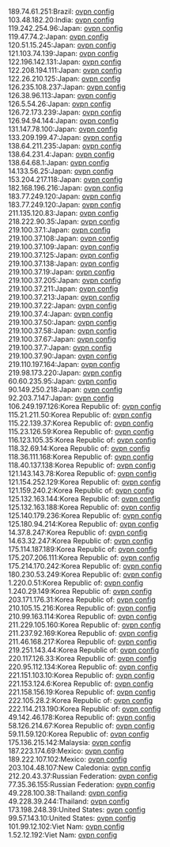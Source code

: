 189.74.61.251:Brazil: [ovpn config](vpn/189_74_61_251.ovpn)  
103.48.182.20:India: [ovpn config](vpn/103_48_182_20.ovpn)  
119.242.254.96:Japan: [ovpn config](vpn/119_242_254_96.ovpn)  
119.47.74.2:Japan: [ovpn config](vpn/119_47_74_2.ovpn)  
120.51.15.245:Japan: [ovpn config](vpn/120_51_15_245.ovpn)  
121.103.74.139:Japan: [ovpn config](vpn/121_103_74_139.ovpn)  
122.196.142.131:Japan: [ovpn config](vpn/122_196_142_131.ovpn)  
122.208.194.111:Japan: [ovpn config](vpn/122_208_194_111.ovpn)  
122.26.210.125:Japan: [ovpn config](vpn/122_26_210_125.ovpn)  
126.235.108.237:Japan: [ovpn config](vpn/126_235_108_237.ovpn)  
126.38.96.113:Japan: [ovpn config](vpn/126_38_96_113.ovpn)  
126.5.54.26:Japan: [ovpn config](vpn/126_5_54_26.ovpn)  
126.72.173.239:Japan: [ovpn config](vpn/126_72_173_239.ovpn)  
126.94.94.144:Japan: [ovpn config](vpn/126_94_94_144.ovpn)  
131.147.78.100:Japan: [ovpn config](vpn/131_147_78_100.ovpn)  
133.209.199.47:Japan: [ovpn config](vpn/133_209_199_47.ovpn)  
138.64.211.235:Japan: [ovpn config](vpn/138_64_211_235.ovpn)  
138.64.231.4:Japan: [ovpn config](vpn/138_64_231_4.ovpn)  
138.64.68.1:Japan: [ovpn config](vpn/138_64_68_1.ovpn)  
14.133.56.25:Japan: [ovpn config](vpn/14_133_56_25.ovpn)  
153.204.217.118:Japan: [ovpn config](vpn/153_204_217_118.ovpn)  
182.168.196.216:Japan: [ovpn config](vpn/182_168_196_216.ovpn)  
183.77.249.120:Japan: [ovpn config](vpn/183_77_249_120.ovpn)  
183.77.249.120:Japan: [ovpn config](vpn/183_77_249_120.ovpn)  
211.135.120.83:Japan: [ovpn config](vpn/211_135_120_83.ovpn)  
218.222.90.35:Japan: [ovpn config](vpn/218_222_90_35.ovpn)  
219.100.37.1:Japan: [ovpn config](vpn/219_100_37_1.ovpn)  
219.100.37.108:Japan: [ovpn config](vpn/219_100_37_108.ovpn)  
219.100.37.109:Japan: [ovpn config](vpn/219_100_37_109.ovpn)  
219.100.37.125:Japan: [ovpn config](vpn/219_100_37_125.ovpn)  
219.100.37.138:Japan: [ovpn config](vpn/219_100_37_138.ovpn)  
219.100.37.19:Japan: [ovpn config](vpn/219_100_37_19.ovpn)  
219.100.37.205:Japan: [ovpn config](vpn/219_100_37_205.ovpn)  
219.100.37.211:Japan: [ovpn config](vpn/219_100_37_211.ovpn)  
219.100.37.213:Japan: [ovpn config](vpn/219_100_37_213.ovpn)  
219.100.37.22:Japan: [ovpn config](vpn/219_100_37_22.ovpn)  
219.100.37.4:Japan: [ovpn config](vpn/219_100_37_4.ovpn)  
219.100.37.50:Japan: [ovpn config](vpn/219_100_37_50.ovpn)  
219.100.37.58:Japan: [ovpn config](vpn/219_100_37_58.ovpn)  
219.100.37.67:Japan: [ovpn config](vpn/219_100_37_67.ovpn)  
219.100.37.7:Japan: [ovpn config](vpn/219_100_37_7.ovpn)  
219.100.37.90:Japan: [ovpn config](vpn/219_100_37_90.ovpn)  
219.110.197.164:Japan: [ovpn config](vpn/219_110_197_164.ovpn)  
219.98.173.220:Japan: [ovpn config](vpn/219_98_173_220.ovpn)  
60.60.235.95:Japan: [ovpn config](vpn/60_60_235_95.ovpn)  
90.149.250.218:Japan: [ovpn config](vpn/90_149_250_218.ovpn)  
92.203.7.147:Japan: [ovpn config](vpn/92_203_7_147.ovpn)  
106.249.197.126:Korea Republic of: [ovpn config](vpn/106_249_197_126.ovpn)  
115.21.211.50:Korea Republic of: [ovpn config](vpn/115_21_211_50.ovpn)  
115.22.139.37:Korea Republic of: [ovpn config](vpn/115_22_139_37.ovpn)  
115.23.126.59:Korea Republic of: [ovpn config](vpn/115_23_126_59.ovpn)  
116.123.105.35:Korea Republic of: [ovpn config](vpn/116_123_105_35.ovpn)  
118.32.69.14:Korea Republic of: [ovpn config](vpn/118_32_69_14.ovpn)  
118.36.111.168:Korea Republic of: [ovpn config](vpn/118_36_111_168.ovpn)  
118.40.137.138:Korea Republic of: [ovpn config](vpn/118_40_137_138.ovpn)  
121.143.143.78:Korea Republic of: [ovpn config](vpn/121_143_143_78.ovpn)  
121.154.252.129:Korea Republic of: [ovpn config](vpn/121_154_252_129.ovpn)  
121.159.240.2:Korea Republic of: [ovpn config](vpn/121_159_240_2.ovpn)  
125.132.163.144:Korea Republic of: [ovpn config](vpn/125_132_163_144.ovpn)  
125.132.163.188:Korea Republic of: [ovpn config](vpn/125_132_163_188.ovpn)  
125.140.179.236:Korea Republic of: [ovpn config](vpn/125_140_179_236.ovpn)  
125.180.94.214:Korea Republic of: [ovpn config](vpn/125_180_94_214.ovpn)  
14.37.8.247:Korea Republic of: [ovpn config](vpn/14_37_8_247.ovpn)  
14.63.32.247:Korea Republic of: [ovpn config](vpn/14_63_32_247.ovpn)  
175.114.187.189:Korea Republic of: [ovpn config](vpn/175_114_187_189.ovpn)  
175.207.206.111:Korea Republic of: [ovpn config](vpn/175_207_206_111.ovpn)  
175.214.170.242:Korea Republic of: [ovpn config](vpn/175_214_170_242.ovpn)  
180.230.53.249:Korea Republic of: [ovpn config](vpn/180_230_53_249.ovpn)  
1.220.0.51:Korea Republic of: [ovpn config](vpn/1_220_0_51.ovpn)  
1.240.29.149:Korea Republic of: [ovpn config](vpn/1_240_29_149.ovpn)  
203.171.176.31:Korea Republic of: [ovpn config](vpn/203_171_176_31.ovpn)  
210.105.15.216:Korea Republic of: [ovpn config](vpn/210_105_15_216.ovpn)  
210.99.163.114:Korea Republic of: [ovpn config](vpn/210_99_163_114.ovpn)  
211.229.105.160:Korea Republic of: [ovpn config](vpn/211_229_105_160.ovpn)  
211.237.92.169:Korea Republic of: [ovpn config](vpn/211_237_92_169.ovpn)  
211.46.168.217:Korea Republic of: [ovpn config](vpn/211_46_168_217.ovpn)  
219.251.143.44:Korea Republic of: [ovpn config](vpn/219_251_143_44.ovpn)  
220.117.126.33:Korea Republic of: [ovpn config](vpn/220_117_126_33.ovpn)  
220.95.112.134:Korea Republic of: [ovpn config](vpn/220_95_112_134.ovpn)  
221.151.103.10:Korea Republic of: [ovpn config](vpn/221_151_103_10.ovpn)  
221.153.124.6:Korea Republic of: [ovpn config](vpn/221_153_124_6.ovpn)  
221.158.156.19:Korea Republic of: [ovpn config](vpn/221_158_156_19.ovpn)  
222.105.28.2:Korea Republic of: [ovpn config](vpn/222_105_28_2.ovpn)  
222.114.213.190:Korea Republic of: [ovpn config](vpn/222_114_213_190.ovpn)  
49.142.46.178:Korea Republic of: [ovpn config](vpn/49_142_46_178.ovpn)  
58.126.214.67:Korea Republic of: [ovpn config](vpn/58_126_214_67.ovpn)  
59.11.59.120:Korea Republic of: [ovpn config](vpn/59_11_59_120.ovpn)  
175.136.215.142:Malaysia: [ovpn config](vpn/175_136_215_142.ovpn)  
187.223.174.69:Mexico: [ovpn config](vpn/187_223_174_69.ovpn)  
189.222.107.102:Mexico: [ovpn config](vpn/189_222_107_102.ovpn)  
203.104.48.107:New Caledonia: [ovpn config](vpn/203_104_48_107.ovpn)  
212.20.43.37:Russian Federation: [ovpn config](vpn/212_20_43_37.ovpn)  
77.35.36.155:Russian Federation: [ovpn config](vpn/77_35_36_155.ovpn)  
49.228.100.38:Thailand: [ovpn config](vpn/49_228_100_38.ovpn)  
49.228.39.244:Thailand: [ovpn config](vpn/49_228_39_244.ovpn)  
173.198.248.39:United States: [ovpn config](vpn/173_198_248_39.ovpn)  
99.57.143.10:United States: [ovpn config](vpn/99_57_143_10.ovpn)  
101.99.12.102:Viet Nam: [ovpn config](vpn/101_99_12_102.ovpn)  
1.52.12.192:Viet Nam: [ovpn config](vpn/1_52_12_192.ovpn)  
